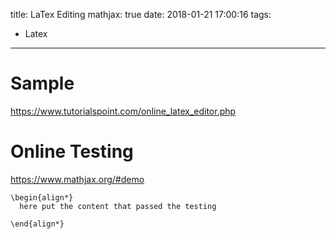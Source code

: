 title: LaTex Editing
mathjax: true
date: 2018-01-21 17:00:16
tags:
- Latex
---


# Sample
https://www.tutorialspoint.com/online_latex_editor.php

# Online Testing


https://www.mathjax.org/#demo


```text
\begin{align*}
  here put the content that passed the testing

\end{align*}
```
